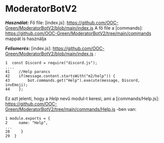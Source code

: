 # ModeratorBotV2

***Használat:***
Fő file: [index.js]: https://github.com/OOC-Green/ModeratorBotV2/blob/main/index.js
A fő file a [commands]: https://github.com/OOC-Green/ModeratorBotV2/tree/main/commands mappát is használja

***Felismerés:***
[index.js]: https://github.com/OOC-Green/ModeratorBotV2/blob/main/index.js :
```    
1  const Discord = require("discord.js");
....
41    //Help parancs
42    if(message.content.startsWith("m2/help")) {
43        bot.commands.get("Help").execute(message, Discord, invEmoji);
44    };
```
Ez azt jelenti, hogy a *Help* nevű modul-t keresi, ami a [commands/Help.js]: https://github.com/OOC-Green/ModeratorBotV2/tree/main/commands/Help.js -ben van:
```
1 module.exports = {
2     name: "Help",
...
28     }
29  }
```
